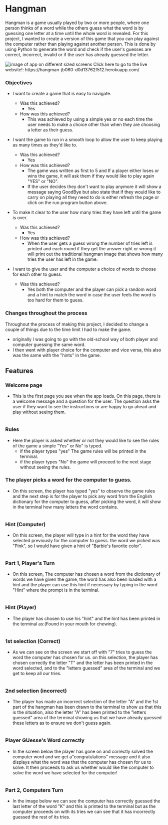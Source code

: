 # Hangman

Hangman is a game usually played by two or more people, where one person thinks of a word while the others guess what the word is by guessing one letter at a time until the whole word is revealed.
For this project, I wanted to create a version of this game that you can play against the computer rather than playing against another person.
This is done by using Python to generate the word and check if the user's guesses are correct, incorrect, invalid or if the user has already guessed the letter.

<img src ="images/responsive screenshot.png" alt="image of app on different sized screens">
Click here to go to the live website!: https://hangman-jb060-d0d13762f512.herokuapp.com/

### Objectives

- I want to create a game that is easy to navigate. 
    - Was this achieved?
        - Yes
    - How was this achieved?
        - This was achieved by using a simple  yes or no each time the user needs to make a choice other than when they are choosing a letter as their guess.  
                        
 - I want the game to run in a smooth loop to allow the user to keep playing as many times as they'd like to. 
    - Was this achieved?
        - Yes
    - How was this achieved?
        - The game was written as first to 5 and If a player either loses or wins the game, it will ask them if they would like to play again "YES" or "NO".
        - If the user decides they don't want to play anymore it will show a message saying GoodBye but also state that if they would like to carry on playing all they need to do is either refresh the page or click on the run program button above.

- To make it clear to the user how many tries they have left until the game is over.
    - Was this achieved?
        - Yes
    - How was this achieved?
        - When the user gets a guess wrong the number of tries left is printed and each round if they get the answer right or wrong it will print out the traditional hangman image that shows how many tries the user has left in the game.

- I want to give the user and the computer a choice of words to choose for each other to guess.
   - Was this achieved?
      - Yes both the computer and the player can pick a random word and a hint to match the word in case the user feels the word is too hard for them to guess.

### Changes throughout the process   

Throughout the process of making this project, I decided to change a couple of things due to the time limit I had to make the game.
- originally I was going to go with the old-school way of both player and computer guessing the same word.
- I then went with player choice for the computer and vice versa, this also was the same with the "hints" in the game.

## Features 

### Welcome page
- This is the first page you see when the app loads. On this page, there is a 
  welcome message and a question for the user. 
  The question asks the user if
  they want to see the instructions or are happy to go ahead and play without seeing them.
<img src="/images/1.png" alt= "">

### Rules
- Here the player is asked whether or not they would like to see the rules of the game a simple "Yes" or No" is typed.
  - if the player types "yes" The game rules will be printed in the terminal.
  - if the player types "No" the game will proceed to the next stage without seeing the rules. 
  <img src="/images/2.png" alt= "">

### The player picks a word for the computer to guess.
- On this screen, the player has typed "yes" to observe the game rules and the next step is for the player to pick any word from
  the English dictionary for the computer to guess, after picking the word, it will show in the terminal how many letters the word contains. 
<img src="/images/3.png" alt= "">

### Hint (Computer)
- On this screen, the player will type in a hint for the word they have selected previously for the computer to guess.
  the word we picked was "Pink", so I would have given a hint of "Barbie's favorite color".
<img src="/images/4.png" alt= "">

### Part 1, Player's Turn 
- On this screen, The computer has chosen a word from the dictionary of words we have given the game, the word has also been loaded with a hint
  and the player can use this hint if necessary by typing in the word "Hint" where the prompt is in the terminal.
<img src="/images/5.png" alt= "">

### Hint (Player)
- The player has chosen to use his "hint" and the hint has been printed in the terminal as:(Found in your mouth for chewing).
<img src="/images/6.png" alt= "">

### 1st selection (Correct)
- As we can see on the screen we start off with "7" tries to guess the word the computer has chosen for us.
  on this selection, the player has chosen correctly the letter "T" and the letter has been printed in the word selected, and to the
  "letters guessed" area of the terminal and we get to keep all our tries.
<img src="/images/7.png" alt= "">

### 2nd selection (incorrect)
- The player has made an incorrect selection of the letter "A" and the 1st part of the hangman has been drawn to the terminal to show
  us that this is the situation, also the letter "A" has been printed to the "letters guessed" area of the terminal showing us that we have
  already guessed these letters as to ensure we don't guess again.
<img src="/images/8.png" alt= "">

### Player GUesse's Word correctly
- In the screen below the player has gone on and correctly solved the computer word and we get a"congratulations" message
  and it also displays what the word was that the computer has chosen for us to solve.
  It then proceeds to ask us whether would like the computer to solve the word we have selected for the computer!
<img src="/images/9.png" alt= "">

### Part 2, Computers Turn 
- In the image below we can see the computer has correctly guessed the last
  letter of the word "K" and this is printed to the terminal but as the computer proceeds on with its tries
  we can see that it has incorrectly guessed the rest of its tries.

  
<img src="/images/10.png" alt= "">
<img src="/images/11.png" alt= "">
<img src="/images/12.png" alt= "">
<img src="/images/13.png" alt= "">
<img src="/images/14.png" alt= "">
<img src="/images/15.png" alt= "">
<img src="/images/16.png" alt= "">



  


  
